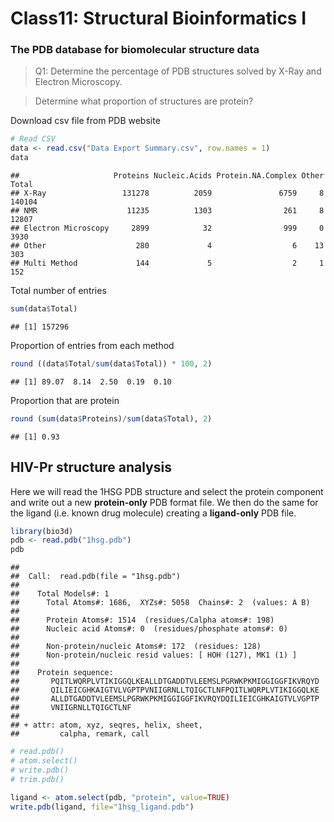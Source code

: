 Class11: Structural Bioinformatics I
================

### The PDB database for biomolecular structure data

> Q1: Determine the percentage of PDB structures solved by X-Ray and
> Electron Microscopy.

> Determine what proportion of structures are protein?

Download csv file from PDB website

``` r
# Read CSV
data <- read.csv("Data Export Summary.csv", row.names = 1)
data
```

    ##                     Proteins Nucleic.Acids Protein.NA.Complex Other  Total
    ## X-Ray                 131278          2059               6759     8 140104
    ## NMR                    11235          1303                261     8  12807
    ## Electron Microscopy     2899            32                999     0   3930
    ## Other                    280             4                  6    13    303
    ## Multi Method             144             5                  2     1    152

Total number of entries

``` r
sum(data$Total)
```

    ## [1] 157296

Proportion of entries from each method

``` r
round ((data$Total/sum(data$Total)) * 100, 2)
```

    ## [1] 89.07  8.14  2.50  0.19  0.10

Proportion that are protein

``` r
round (sum(data$Proteins)/sum(data$Total), 2)
```

    ## [1] 0.93

## HIV-Pr structure analysis

Here we will read the 1HSG PDB structure and select the protein
component and write out a new **protein-only** PDB format file. We then
do the same for the ligand (i.e. known drug molecule) creating a
**ligand-only** PDB file.

``` r
library(bio3d)
pdb <- read.pdb("1hsg.pdb")
pdb
```

    ## 
    ##  Call:  read.pdb(file = "1hsg.pdb")
    ## 
    ##    Total Models#: 1
    ##      Total Atoms#: 1686,  XYZs#: 5058  Chains#: 2  (values: A B)
    ## 
    ##      Protein Atoms#: 1514  (residues/Calpha atoms#: 198)
    ##      Nucleic acid Atoms#: 0  (residues/phosphate atoms#: 0)
    ## 
    ##      Non-protein/nucleic Atoms#: 172  (residues: 128)
    ##      Non-protein/nucleic resid values: [ HOH (127), MK1 (1) ]
    ## 
    ##    Protein sequence:
    ##       PQITLWQRPLVTIKIGGQLKEALLDTGADDTVLEEMSLPGRWKPKMIGGIGGFIKVRQYD
    ##       QILIEICGHKAIGTVLVGPTPVNIIGRNLLTQIGCTLNFPQITLWQRPLVTIKIGGQLKE
    ##       ALLDTGADDTVLEEMSLPGRWKPKMIGGIGGFIKVRQYDQILIEICGHKAIGTVLVGPTP
    ##       VNIIGRNLLTQIGCTLNF
    ## 
    ## + attr: atom, xyz, seqres, helix, sheet,
    ##         calpha, remark, call

``` r
# read.pdb()
# atom.select()
# write.pdb()
# trim.pdb()
```

``` r
ligand <- atom.select(pdb, "protein", value=TRUE)
write.pdb(ligand, file="1hsg_ligand.pdb")
```
